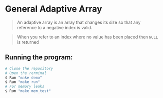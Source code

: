 # General Adaptive Array

> An adaptive array is an array that changes its size so that any reference to a negative index is valid.

> When you refer to an index where no value has been placed then `NULL` is returned

## Running the program:

```bash
# Clone the repository
# Open the rerminal
$ Run "make demo"
$ Run "make run"
# For memory leaks
$ Run "make mem_test"
```
